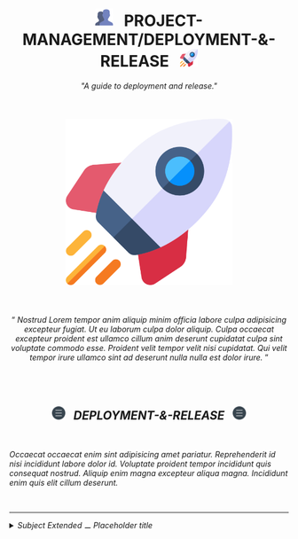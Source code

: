 <h1 class="hero__subject--deployment" align="center">
  <img src="../../../../assets/media/icons/vendors/flat__users.svg" width="32px" /> &nbsp;
  <b>PROJECT-MANAGEMENT/DEPLOYMENT-&-RELEASE</b> &nbsp;
  <img src="../../../../assets/media/icons/vendors/flat__shuttle.svg" width="32px" />
</h1>
<div class="hero__main--deployment" align="center">
  <i>
  "A guide to deployment and release."
  </i>
  <br />
  <br />
  <br />
  <br />
  <img
  src="../../../../assets/media/icons/vendors/flat__shuttle.svg"
  alt="placeholder main hero image"
  width="300px"
  />
  <br />
  <br />
  <br />
  <br />
  <q>
    <i>
    Nostrud Lorem tempor anim aliquip minim officia labore culpa adipisicing excepteur fugiat. Ut eu laborum culpa dolor aliquip. Culpa occaecat excepteur proident est ullamco cillum anim deserunt cupidatat culpa sint voluptate commodo esse. Proident velit tempor velit nisi cupidatat. Qui velit tempor irure ullamco sint ad deserunt nulla nulla est dolor irure.
    <i/>
  </q>
</div>

<br/>
<br/>
<br/>
<h2 class="heading__subcat-title--deployment---v01" align="center">
  <img src="../../../../assets/media/icons/vendors/flat__menu.svg" width="24px" /> &nbsp;
  <b>DEPLOYMENT-&-RELEASE</b> &nbsp;
  <img src="../../../../assets/media/icons/vendors/flat__menu.svg" width="24px" />
</h2>
<br/>

Occaecat occaecat enim sint adipisicing amet pariatur. Reprehenderit id nisi incididunt labore dolor id. Voluptate proident tempor incididunt quis consequat nostrud. Aliquip enim magna excepteur aliqua magna. Incididunt enim quis elit cillum deserunt.

<br/>

---

<details>
  <summary><i>Subject Extended ⚊ Placeholder title</i></summary>

---

<br/>

Occaecat occaecat enim sint adipisicing amet pariatur. Reprehenderit id nisi incididunt labore dolor id. Voluptate proident tempor incididunt quis consequat nostrud. Aliquip enim magna excepteur aliqua magna. Incididunt enim quis elit cillum deserunt.

<br/>

</details>
